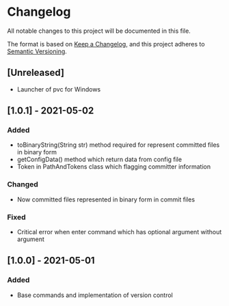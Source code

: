 # Changelog
All notable changes to this project will be documented in this file.

The format is based on [Keep a Changelog](https://keepachangelog.com/en/1.0.0/),
and this project adheres to [Semantic Versioning](https://semver.org/spec/v2.0.0.html).

## [Unreleased]
- Launcher of pvc for Windows 

## [1.0.1] - 2021-05-02
### Added
- toBinaryString(String str) method required for represent committed files in binary form
- getConfigData() method which return data from config file
- Token in PathAndTokens class which flagging committer information

### Changed
- Now committed files represented in binary form in commit files

### Fixed
- Critical error when enter command which has optional argument without argument

## [1.0.0] - 2021-05-01
### Added
- Base commands and implementation of version control 